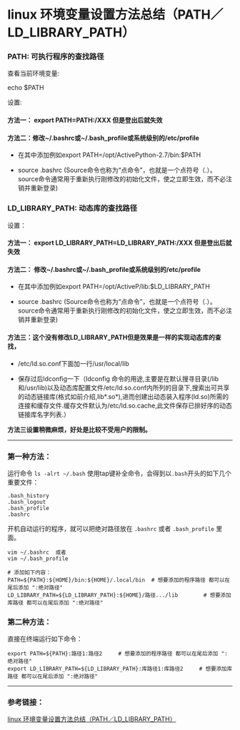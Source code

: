 linux 环境变量设置方法总结（PATH／LD_LIBRARY_PATH）
==============
### PATH:  可执行程序的查找路径
查看当前环境变量:

echo $PATH

设置: <br />

#### 方法一： export PATH=PATH:/XXX 但是登出后就失效

#### 方法二：修改~/.bashrc或~/.bash_profile或系统级别的/etc/profile

* 在其中添加例如export PATH=/opt/ActivePython-2.7/bin:$PATH

* source .bashrc  (Source命令也称为“点命令”，也就是一个点符号（.）。source命令通常用于重新执行刚修改的初始化文件，使之立即生效，而不必注销并重新登录)

### LD_LIBRARY_PATH: 动态库的查找路径
设置：<br />

#### 方法一： export  LD_LIBRARY_PATH=LD_LIBRARY_PATH:/XXX 但是登出后就失效

#### 方法二：  修改~/.bashrc或~/.bash_profile或系统级别的/etc/profile

* 在其中添加例如export PATH=/opt/ActiveP/lib:$LD_LIBRARY_PATH

* source .bashrc  (Source命令也称为“点命令”，也就是一个点符号（.）。source命令通常用于重新执行刚修改的初始化文件，使之立即生效，而不必注销并重新登录)

#### 方法三：这个没有修改LD_LIBRARY_PATH但是效果是一样的实现动态库的查找， 

* /etc/ld.so.conf下面加一行/usr/local/lib

* 保存过后ldconfig一下（ldconfig 命令的用途,主要是在默认搜寻目录(/lib和/usr/lib)以及动态库配置文件/etc/ld.so.conf内所列的目录下,搜索出可共享的动态链接库(格式如前介绍,lib*.so*),进而创建出动态装入程序(ld.so)所需的连接和缓存文件.缓存文件默认为/etc/ld.so.cache,此文件保存已排好序的动态链接库名字列表.）

**方法三设置稍微麻烦，好处是比较不受用户的限制。**


***********
### 第一种方法：
运行命令 `ls -alrt ~/.bash` 使用tap键补全命令，会得到以`.bash`开头的如下几个重要文件：<br />
```shell
.bash_history
.bash_logout
.bash_profile
.bashrc
```

开机自动运行的程序，就可以把绝对路径放在 `.bashrc` 或者 `.bash_profile` 里面。<br />
```shell
vim ~/.bashrc  或者
vim ~/.bash_profile

# 添加如下内容：
PATH=${PATH}:${HOME}/bin:${HOME}/.local/bin  # 想要添加的程序路径 都可以在尾后添加 ":绝对路径"
LD_LIBRARY_PATH=${LD_LIBRARY_PATH}:${HOME}/路径.../lib		# 想要添加库路径 都可以在尾后添加 ":绝对路径"
```
### 第二种方法：
直接在终端运行如下命令：<br />
```shell
export PATH=${PATH}:路径1:路径2		# 想要添加的程序路径 都可以在尾后添加 ":绝对路径"
export LD_LIBRARY_PATH=${LD_LIBRARY_PATH}:库路径1:库路径2		# 想要添加库路径 都可以在尾后添加 ":绝对路径"

```

******
### 参考链接：
[linux 环境变量设置方法总结（PATH／LD_LIBRARY_PATH）](https://blog.csdn.net/wangeen/article/details/8159500)<br />

